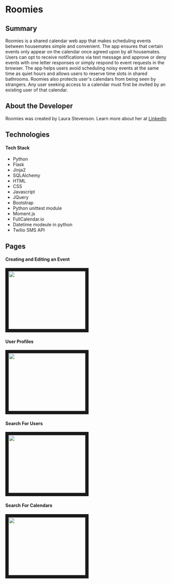  
Roomies
=======

Summary
-------

Roomies is a shared calendar web app that makes scheduling events between housemates simple and convenient. The app ensures that certain events only appear on the calendar once agreed upon by all housemates. Users can opt to receive notifications via text message and approve or deny events with one letter responses or simply respond to event requests in the browser. The app helps users avoid scheduling noisy events at the same time as quiet hours and allows users to reserve time slots in shared bathrooms. Roomies also protects user's calendars from being seen by strangers. Any user seeking access to a calendar must first be invited by an existing user of that calendar.

About the Developer
-------------------

Roomies was created by Laura Stevenson. Learn more about her at [LinkedIn](https://www.linkedin.com/in/laura-stevenson-design)

Technologies
------------

#### Tech Stack
* Python
* Flask
* Jinja2
* SQLAlchemy
* HTML
* CSS
* Javascript
* JQuery
* Bootstrap
* Python unittest module
* Moment.js
* FullCalendar.io
* Datetime modeule in python
* Twilio SMS API

Pages
-----

#### Creating and Editing an Event

<a href="https://youtu.be/q70sTY0LH5c"><img src="static/uploads/events" 
width="240" height="180" border="10" /></a>

#### User Profiles

<a href="https://youtu.be/quFOM6bYBYM"><img src="static/uploads/profile" 
width="240" height="180" border="10" /></a>

#### Search For Users

<a href="https://youtu.be/AmtyXV3EGmk"><img src="static/uploads/search-for-user" 
width="240" height="180" border="10" /></a>

#### Search For Calendars

<a href="https://youtu.be/iiMeVwLuXZE"><img src="static/uploads/search-for-cal" 
width="240" height="180" border="10" /></a>








